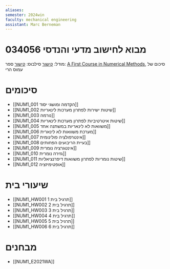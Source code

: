 ```yaml
---
aliases: 
semester: 2024win
faculty: mechanical engineering
assistant: Marc Berneman
---
```


# 034056 מבוא לחישוב מדעי והנדסי

מודל: [קישור](https://moodle2324.technion.ac.il/course/view.php?id=138)
סילבוס: [קישור](https://moodle2324.technion.ac.il/pluginfile.php/203236/mod_resource/content/1/syllabus2023.pdf)
ספר: [A First Course in Numerical Methods](https://annas-archive.org/md5/73f2e4b06b6b210e85a394b43a85237a), סיכום של עמוס הרי

# סיכומים
- [[NUM1_001 הקדמה ומושגי יסוד]]
- [[NUM1_002 שיטות ישירות לפתרון מערכות לינאריות]]
- [[NUM1_003 נורמה]]
- [[NUM1_004 שיטות איטרטיביות לפתרון מערכות לינאריות]]
- [[NUM1_005 משוואות לא לינאריות במשתנה אחד]]
- [[NUM1_006 מערכת משוואות לא לינארית]]
- [[NUM1_007 אינטרפולציה פולינומית]]
- [[NUM1_008 בעיית הריבועים הפחותים]]
- [[NUM1_009 אינטגרציה נומרית]]
- [[NUM1_010 גזירה נומרית]]
- [[NUM1_011 שיטות נומריות לפתרון משוואות דיפרנציאליות]]
- [[NUM1_012 אופטימיזציה]]

# שיעורי בית
- [[NUM1_HW001 תרגיל בית 1]]
- [[NUM1_HW002 תרגיל בית 2]]
- [[NUM1_HW003 תרגיל בית 3]]
- [[NUM1_HW004 תרגיל בית 4]]
- [[NUM1_HW005 תרגיל בית 5]]
- [[NUM1_HW006 תרגיל בית 6]]

# מבחנים
- [[NUM1_E2021WA]]